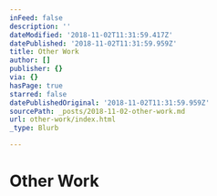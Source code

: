 ```yaml
---
inFeed: false
description: ''
dateModified: '2018-11-02T11:31:59.417Z'
datePublished: '2018-11-02T11:31:59.959Z'
title: Other Work
author: []
publisher: {}
via: {}
hasPage: true
starred: false
datePublishedOriginal: '2018-11-02T11:31:59.959Z'
sourcePath: _posts/2018-11-02-other-work.md
url: other-work/index.html
_type: Blurb

---
```

# Other Work